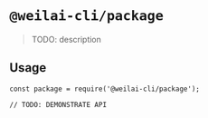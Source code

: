 # `@weilai-cli/package`

> TODO: description

## Usage

```
const package = require('@weilai-cli/package');

// TODO: DEMONSTRATE API
```
